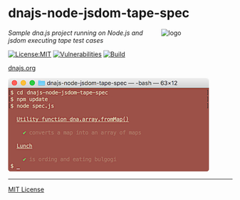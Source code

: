 # dnajs-node-jsdom-tape-spec
<img src=https://dnajs.org/graphics/dnajs-logo.png align=right width=160 alt=logo>

_Sample dna.js project running on Node.js and jsdom executing tape test cases_

[![License:MIT](https://img.shields.io/badge/License-MIT-blue.svg)](https://dnajs.org/license)
[![Vulnerabilities](https://snyk.io/test/github/dnajs/dnajs-node-jsdom-tape-spec/badge.svg)](https://snyk.io/test/github/dnajs/dnajs-node-jsdom-tape-spec)
[![Build](https://github.com/dnajs/dnajs-node-jsdom-tape-spec/workflows/build/badge.svg)](https://github.com/dnajs/dnajs-node-jsdom-tape-spec/actions?query=workflow%3Abuild)

[dnajs.org](https://dnajs.org)

![screenshot](screenshot.png)

---
[MIT License](LICENSE.txt)
